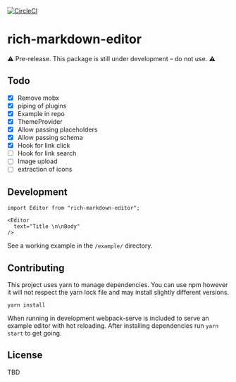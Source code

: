 [![CircleCI](https://circleci.com/gh/outline/rich-markdown-editor.svg?style=svg)](https://circleci.com/gh/outline/rich-markdown-editor)

# rich-markdown-editor

⚠️ Pre-release. This package is still under development – do not use. ⚠️

## Todo

- [x] Remove mobx
- [x] piping of plugins
- [x] Example in repo
- [x] ThemeProvider
- [x] Allow passing placeholders
- [x] Allow passing schema
- [x] Hook for link click
- [ ] Hook for link search
- [ ] Image upload
- [ ] extraction of icons

## Development

```
import Editor from "rich-markdown-editor";

<Editor
  text="Title \n\nBody"
/>
```

See a working example in the `/example/` directory.

## Contributing

This project uses yarn to manage dependencies. You can use npm however it will not respect the yarn lock file and may install slightly different versions.

```
yarn install
```

When running in development webpack-serve is included to serve an example editor with hot reloading. After installing dependencies run `yarn start` to get going.

## License

TBD
